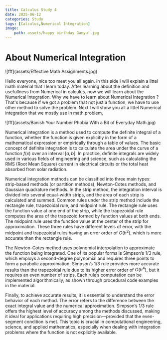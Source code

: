 ```yaml
---
title: Calculus Study 4
date: 2025-06-12
categories: Study
tags: [Calculus,Numerical Integration]
image:
    path: assets/happy birthday Ganyu!.jpg
---
```


# About Numerical Integration

![fff](assets/Effective Math Assignments.jpg)

Hello everyone, nice too meet you all again. In this side I will explain a littel math material that I learn today. After learning about the definition and usefullness from Numerical in calculus. now we will learn about the Numerical Integration. Why we have to learn about Numerical Integration ? That's because if we got a problem that not just a function, we have to use other method to solve the problem. Next I will show you all a littel Numerical integration that we mostly use in math problem,

![fff](assets/Banish Your Number Phobia With a Bit of Everyday Math.jpg)

Numerical integration is a method used to compute the definite integral of a function, whether the function is given explicitly in the form of a mathematical expression or empirically through a table of values. The basic concept of definite integration is to calculate the area under the curve of a function $f(x)$ over an interval $[a, b]$. In practice, definite integrals are widely used in various fields of engineering and science, such as calculating the RMS (Root Mean Square) current in electrical circuits or the total heat absorbed from solar radiation.

Numerical integration methods can be classified into three main types: strip-based methods (or partition methods), Newton-Cotes methods, and Gaussian quadrature methods. In the strip method, the integration interval is divided into several equal-width strips, and the area of each strip is calculated and summed. Common rules under the strip method include the rectangle rule, trapezoidal rule, and midpoint rule. The rectangle rule uses the function value at one end of the strip, while the trapezoidal rule computes the area of the trapezoid formed by function values at both ends. The midpoint rule uses the function value at the center of the strip for approximation. These three rules have different levels of error, with the midpoint and trapezoidal rules having an error order of $O(h^2)$, which is more accurate than the rectangle rule.

The Newton-Cotes method uses polynomial interpolation to approximate the function being integrated. One of its popular forms is Simpson’s 1/3 rule, which employs a second-degree polynomial and requires three points to form a parabolic approximation. Simpson’s 1/3 rule provides more accurate results than the trapezoidal rule due to its higher error order of $O(h^4)$, but it requires an even number of strips. Each rule’s computation can be implemented algorithmically, as shown through procedural code examples in the material.

Finally, to achieve accurate results, it is essential to understand the error behavior of each method. The error refers to the difference between the exact integral value and the numerical approximation. Simpson’s 1/3 rule offers the highest level of accuracy among the methods discussed, making it ideal for applications requiring high precision—provided that the even-segment condition is met. This topic is crucial in computational engineering, science, and applied mathematics, especially when dealing with integration problems where the function is not explicitly available.